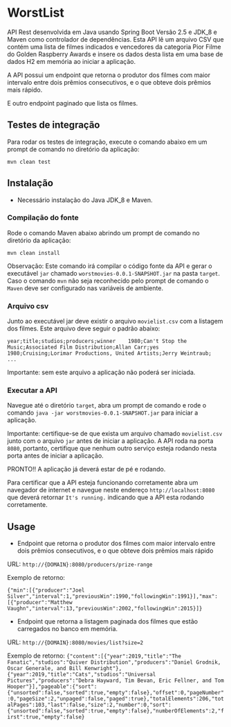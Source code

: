 # WorstList

API Rest desenvolvida em Java usando Spring Boot Versão 2.5 e JDK_8 e Maven como controlador de dependências.
Esta API lê um arquivo CSV que contém uma lista de filmes indicados e vencedores da categoria Pior Filme do Golden Raspberry Awards e insere os dados desta lista em uma base de dados H2 em memória ao iniciar a aplicação.

A API possui um endpoint que retorna o produtor dos filmes com maior intervalo entre dois prêmios consecutivos, e o que obteve dois prêmios mais rápido.

E outro endpoint paginado que lista os filmes.

## Testes de integração

Para rodar os testes de integração, execute o comando abaixo em um prompt de comando no diretório da aplicação:

``mvn clean test``

## Instalação

 - Necessário instalação do Java JDK_8 e Maven.

### Compilação do fonte

Rode o comando Maven abaixo abrindo um prompt de comando no diretório da aplicação:

``mvn clean install``

Observação: Este comando irá compilar o código fonte da API e gerar o executável `jar` chamado `worstmovies-0.0.1-SNAPSHOT.jar` na pasta `target`. Caso o comando `mvn` não seja reconhecido pelo prompt de comando o `Maven` deve ser configurado nas variáveis de ambiente.

### Arquivo csv

Junto ao executável jar deve existir o arquivo `movielist.csv` com a listagem dos filmes. Este arquivo deve seguir o padrão abaixo:

``
year;title;studios;producers;winner   
1980;Can't Stop the Music;Associated Film Distribution;Allan Carr;yes    
1980;Cruising;Lorimar Productions, United Artists;Jerry Weintraub;    
...
``

Importante: sem este arquivo a aplicação não poderá ser iniciada.

### Executar a API

Navegue até o diretório `target`, abra um prompt de comando e rode o comando `java -jar worstmovies-0.0.1-SNAPSHOT.jar` para iniciar a aplicação.

Importante: certifique-se de que exista um arquivo chamado `movielist.csv` junto com o arquivo `jar` antes de iniciar a aplicação. A API roda na porta `8080`, portanto, certifique que nenhum outro serviço esteja rodando nesta porta antes de iniciar a aplicação.

PRONTO!! A aplicação já deverá estar de pé e rodando.

Para certificar que a API esteja funcionando corretamente abra um navegador de internet e navegue neste endereço `http://localhost:8080` que deverá retornar `It's running.` indicando que a API esta rodando corretamente.

## Usage

- Endpoint que retorna o produtor dos filmes com maior intervalo entre dois prêmios consecutivos, e o que obteve dois prêmios mais rápido

URL: `http://{DOMAIN}:8080/producers/prize-range`

Exemplo de retorno:

``{"min":[{"producer":"Joel Silver","interval":1,"previousWin":1990,"followingWin":1991}],"max":[{"producer":"Matthew Vaughn","interval":13,"previousWin":2002,"followingWin":2015}]}``

- Endpoint que retorna a listagem paginada dos filmes que estão carregados no banco em memória.

URL: `http://{DOMAIN}:8080/movies/list?size=2`

Exemplo de retorno:
``{"content":[{"year":2019,"title":"The Fanatic","studios":"Quiver Distribution","producers":"Daniel Grodnik, Oscar Generale, and Bill Kenwright"},{"year":2019,"title":"Cats","studios":"Universal Pictures","producers":"Debra Hayward, Tim Bevan, Eric Fellner, and Tom Hooper"}],"pageable":{"sort":{"unsorted":false,"sorted":true,"empty":false},"offset":0,"pageNumber":0,"pageSize":2,"unpaged":false,"paged":true},"totalElements":206,"totalPages":103,"last":false,"size":2,"number":0,"sort":{"unsorted":false,"sorted":true,"empty":false},"numberOfElements":2,"first":true,"empty":false}``
